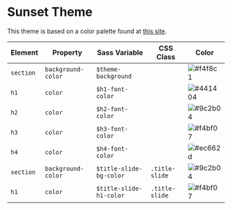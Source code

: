 # Sunset Theme

This theme is based on a color palette found at [this site](https://icolorpalette.com/imagepalette/color-palette-ideas-from-water-sunset-calm-image).

|Element|Property|Sass Variable|CSS Class|Color|
|--|--|--|--|--|
|`section`|`background-color`|`$theme-background`||![#f4f8c1](https://placehold.it/150x40/f4f8c1/000000?text=f4f8c1)|
|`h1`|`color`|`$h1-font-color`||![#441404](https://placehold.it/150x40/441404/FFFFFF?text=441404)|
|`h2`|`color`|`$h2-font-color`||![#9c2b04](https://placehold.it/150x40/9c2b04/FFFFFF?text=9c2b04)|
|`h3`|`color`|`$h3-font-color`||![#f4bf07](https://placehold.it/150x40/f4bf07/FFFFFF?text=f4bf07)|
|`h4`|`color`|`$h4-font-color`||![#ec662d](https://placehold.it/150x40/ec662d/FFFFFF?text=ec662d)|
|`section`|`background-color`|`$title-slide-bg-color`|`.title-slide`|![#9c2b04](https://placehold.it/150x40/9c2b04/FFFFFF?text=9c2b04)|
|`h1`|`color`|`$title-slide-h1-color`|`.title-slide`|![#f4bf07](https://placehold.it/150x40/f4bf07/FFFFFF?text=f4bf07)|